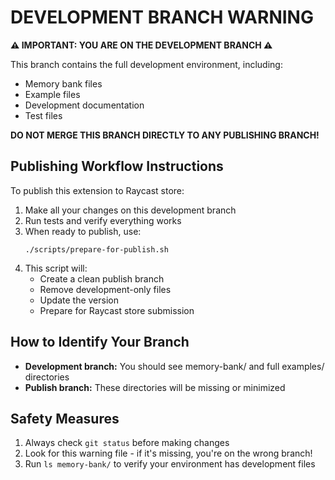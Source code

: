 # DEVELOPMENT BRANCH WARNING

**⚠️ IMPORTANT: YOU ARE ON THE DEVELOPMENT BRANCH ⚠️**

This branch contains the full development environment, including:
- Memory bank files
- Example files
- Development documentation
- Test files

**DO NOT MERGE THIS BRANCH DIRECTLY TO ANY PUBLISHING BRANCH!**

## Publishing Workflow Instructions

To publish this extension to Raycast store:

1. Make all your changes on this development branch
2. Run tests and verify everything works
3. When ready to publish, use:
   ```
   ./scripts/prepare-for-publish.sh
   ```
4. This script will:
   - Create a clean publish branch
   - Remove development-only files
   - Update the version
   - Prepare for Raycast store submission

## How to Identify Your Branch

- **Development branch:** You should see memory-bank/ and full examples/ directories
- **Publish branch:** These directories will be missing or minimized

## Safety Measures

1. Always check `git status` before making changes
2. Look for this warning file - if it's missing, you're on the wrong branch!
3. Run `ls memory-bank/` to verify your environment has development files 